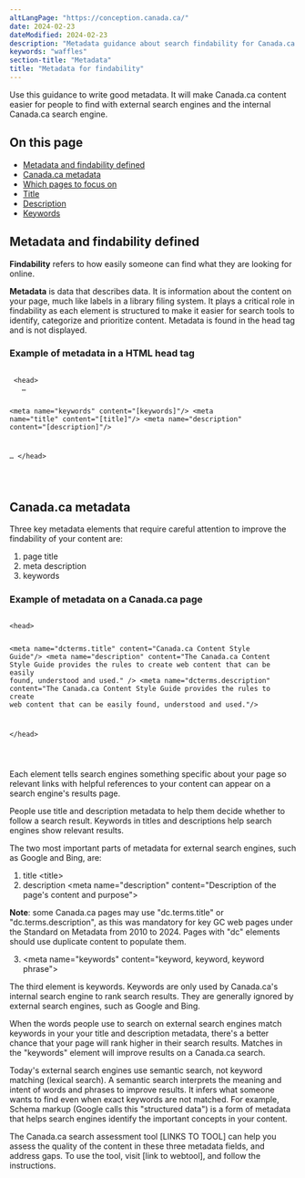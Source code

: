 ```yaml
---
altLangPage: "https://conception.canada.ca/"
date: 2024-02-23
dateModified: 2024-02-23
description: "Metadata guidance about search findability for Canada.ca web pages"
keywords: "waffles"
section-title: "Metadata"
title: "Metadata for findability"
---
```

<p>Use this guidance to write good metadata.  It will make Canada.ca content easier for people to find with external search engines and the internal Canada.ca search engine.</p>
<h2>On this page</h2>
<ul>
  <li><a href="#m1">Metadata and findability defined</a></li>
  <li><a href="#m2">Canada.ca metadata</a></li>
  <li><a href="#m3">Which pages to focus on</a></li>
  <li><a href="#m4">Title</a></li>
  <li><a href="#m5">Description</a></li>
  <li><a href="#m6">Keywords</a></li>
</ul>
<section id="m1">
  <h2>Metadata and findability defined</h2>
  <p><strong>Findability</strong> refers to how easily someone can find what they are looking for online.</p>
  <p><strong>Metadata</strong> is data that describes data.  It is information about the content on your page, much like labels in a library filing system.   It plays a critical role in findability as each element is structured to make it easier for search tools to identify, categorize and prioritize content.  Metadata is found in the head tag and is not displayed.</p>
  <h3>Example of metadata in a HTML head tag</h3>
  <div class="row">
    <div class="col-md-8">
      <pre><code>
 &#60;head&#62;
   &#8230;   

   &#60;meta name="keywords" content="[keywords]"/&#62;
   &#60;meta name="title" content="[title]"/&#62;
   &#60;meta name="description" content="[description]"/&#62;

   &#8230;
 &#60;/head&#62;

</code></pre>
    </div>
  </div>
</section>
<section>
  <h2 id="m2">Canada.ca metadata</h2>
  <p>Three key metadata elements that require careful attention to improve the findability of your content are:</p>
  <ol>
    <li>page title</li>
    <li>meta description</li>
    <li>keywords</li>
  </ol>
  <h3>Example of metadata on a Canada.ca page</h3>
  <div class="row">
    <div class="col-md-8 mrgn-bttm-lg">
      <pre><code>
&lt;head&gt;

   &lt;meta name="dcterms.title" content="Canada.ca Content Style Guide"/&gt;
   &lt;meta name="description" content="The Canada.ca Content Style Guide provides the rules to create web content that can be easily found, understood and used." /&gt;
   &lt;meta name="dcterms.description" content="The Canada.ca Content Style Guide provides the rules to create web content that can be easily found, understood and used."/&gt;
   
&lt;/head&gt;

</code></pre>
    </div>
  </div>
  <p>Each element tells search engines something specific about your page so relevant links with helpful references to your content can appear on a search engine's results page.</p>
  <p>People use title and description metadata to help them decide whether to follow a search result. Keywords in titles and descriptions help search engines show relevant results.</p>
  <p>The two most important parts of metadata for external search engines, such as Google and Bing, are:</p>
  <ol>
    <li>title  &lt;title&gt;</li>
    <li>description &lt;meta name="description" content="Description of the page's content and purpose"&gt;</li>
  </ol>
  <p class="small"><strong>Note</strong>: some Canada.ca pages may use "dc.terms.title" or "dc.terms.description", as this was mandatory for key GC web pages under the Standard on Metadata from 2010 to 2024.  Pages with "dc" elements should use duplicate content to populate them.</p>
  <ol start="3">
    <li>&lt;meta name="keywords" content="keyword, keyword, keyword phrase"&gt;</li>
  </ol>
  <p>The third element is keywords. Keywords are only used by Canada.ca's internal search engine to rank search results.  They are generally ignored by external search engines, such as Google and Bing.</p>
  <p>When the words people use to search on external search engines match keywords in your your title and description metadata, there's a better chance that your page will rank higher in their search results.  Matches in the "keywords" element will improve results on a Canada.ca search.</p>
  <p>Today's external search engines use semantic search, not keyword matching (lexical search). A semantic search interprets the meaning and intent of words and phrases to improve results.  It infers what someone wants to find even when exact keywords are not matched. For example, Schema markup (Google calls this "structured data") is a form of metadata that helps search engines identify the important concepts in your content.</p>
  <p>The Canada.ca search assessment tool  [LINKS TO TOOL] can help you assess the quality of the content in these three metadata fields, and address gaps. To use the tool, visit [link to webtool], and follow the instructions.</p>
</section>
